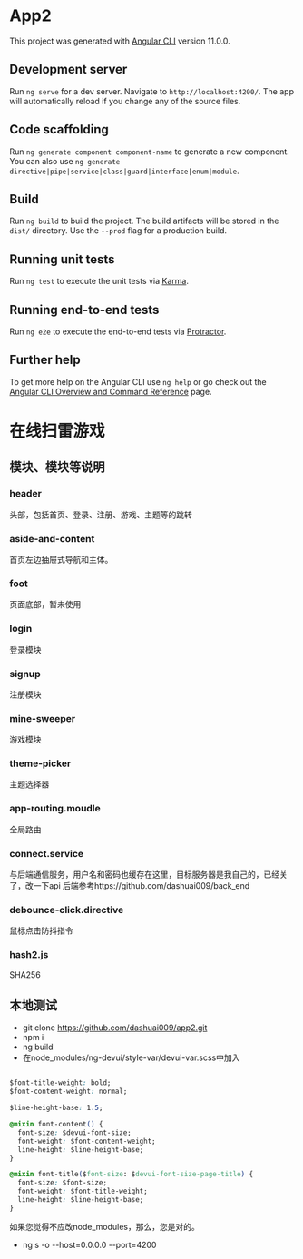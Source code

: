 # App2

This project was generated with [Angular CLI](https://github.com/angular/angular-cli) version 11.0.0.

## Development server

Run `ng serve` for a dev server. Navigate to `http://localhost:4200/`. The app will automatically reload if you change any of the source files.

## Code scaffolding

Run `ng generate component component-name` to generate a new component. You can also use `ng generate directive|pipe|service|class|guard|interface|enum|module`.

## Build

Run `ng build` to build the project. The build artifacts will be stored in the `dist/` directory. Use the `--prod` flag for a production build.

## Running unit tests

Run `ng test` to execute the unit tests via [Karma](https://karma-runner.github.io).

## Running end-to-end tests

Run `ng e2e` to execute the end-to-end tests via [Protractor](http://www.protractortest.org/).

## Further help

To get more help on the Angular CLI use `ng help` or go check out the [Angular CLI Overview and Command Reference](https://angular.io/cli) page.

# 在线扫雷游戏

## 模块、模块等说明

### header

头部，包括首页、登录、注册、游戏、主题等的跳转

### aside-and-content

首页左边抽屉式导航和主体。

### foot

页面底部，暂未使用

### login

登录模块

### signup

注册模块

### mine-sweeper

游戏模块

### theme-picker

主题选择器

### app-routing.moudle

全局路由

### connect.service

与后端通信服务，用户名和密码也缓存在这里，目标服务器是我自己的，已经关了，改一下api
后端参考https://github.com/dashuai009/back_end

### debounce-click.directive

鼠标点击防抖指令

### hash2.js

SHA256

## 本地测试

- git clone https://github.com/dashuai009/app2.git
- npm i
- ng build
- 在node_modules/ng-devui/style-var/devui-var.scss中加入
```css

$font-title-weight: bold;
$font-content-weight: normal;

$line-height-base: 1.5;

@mixin font-content() {
  font-size: $devui-font-size;
  font-weight: $font-content-weight;
  line-height: $line-height-base;
}

@mixin font-title($font-size: $devui-font-size-page-title) {
  font-size: $font-size;
  font-weight: $font-title-weight;
  line-height: $line-height-base;
}
```
  如果您觉得不应改node_modules，那么，您是对的。

- ng s -o --host=0.0.0.0 --port=4200
